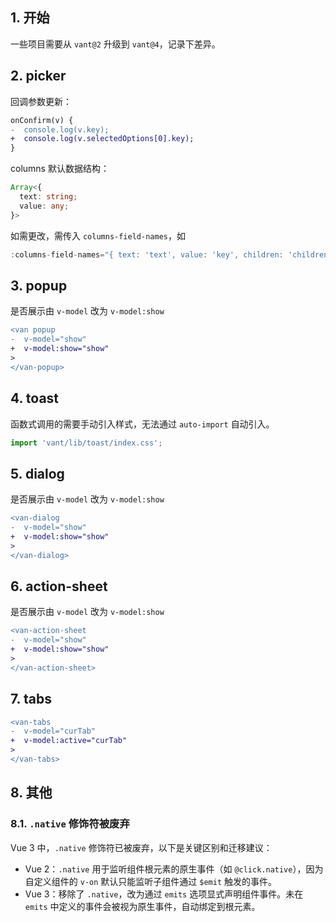 ## 1. 开始

一些项目需要从 `vant@2` 升级到 `vant@4`，记录下差异。

## 2. picker

回调参数更新：

```diff
onConfirm(v) {
-  console.log(v.key);
+  console.log(v.selectedOptions[0].key);
}
```

columns 默认数据结构：

```ts
Array<{
  text: string;
  value: any;
}>
```

如需更改，需传入 `columns-field-names`，如

```ts
:columns-field-names="{ text: 'text', value: 'key', children: 'children' }"
```





## 3. popup

是否展示由 `v-model` 改为 `v-model:show`

```diff
<van popup
-  v-model="show"
+  v-model:show="show"
>
</van-popup>
```

## 4. toast

函数式调用的需要手动引入样式，无法通过 `auto-import` 自动引入。

```ts
import 'vant/lib/toast/index.css';
```

## 5. dialog

是否展示由 `v-model` 改为 `v-model:show`

```diff
<van-dialog
-  v-model="show"
+  v-model:show="show"
>
</van-dialog>
```

## 6. action-sheet

是否展示由 `v-model` 改为 `v-model:show`

```diff
<van-action-sheet
-  v-model="show"
+  v-model:show="show"
>
</van-action-sheet>
```

## 7. tabs

```diff
<van-tabs
-  v-model="curTab"
+  v-model:active="curTab"
>
</van-tabs>
```

## 8. 其他

### 8.1. `.native` 修饰符被废弃

Vue 3 中，`.native` 修饰符已被废弃，以下是关键区别和迁移建议：

- ​​Vue 2​​：`.native` 用于监听组件根元素的原生事件（如 `@click.native`），因为自定义组件的 `v-on` 默认只能监听子组件通过 `$emit` 触发的事件。
- ​Vue 3​​：移除了 `.native`，改为通过 `emits` 选项显式声明组件事件。未在 `emits` 中定义的事件会被视为原生事件，自动绑定到根元素。

